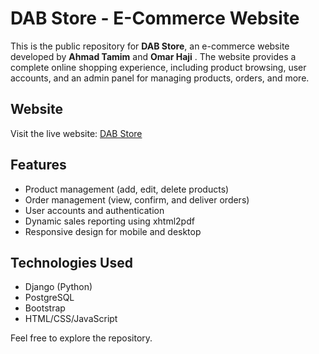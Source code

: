 # DAB Store - E-Commerce Website

This is the public repository for **DAB Store**, an e-commerce website developed by **Ahmad Tamim** and **Omar Haji** . The website provides a complete online shopping experience, including product browsing, user accounts, and an admin panel for managing products, orders, and more.

## Website
Visit the live website: [DAB Store](https://dab-store.vercel.app/)

## Features
- Product management (add, edit, delete products)
- Order management (view, confirm, and deliver orders)
- User accounts and authentication
- Dynamic sales reporting using xhtml2pdf
- Responsive design for mobile and desktop

## Technologies Used
- Django (Python)
- PostgreSQL
- Bootstrap
- HTML/CSS/JavaScript

Feel free to explore the repository.

